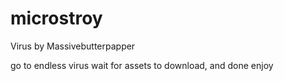 # microstroy
Virus by Massivebutterpapper





go to endless virus 
wait for assets to download, 
and done
enjoy
